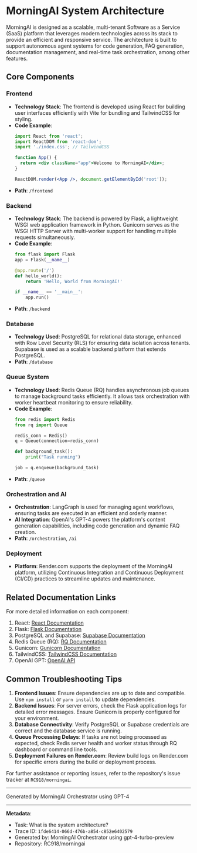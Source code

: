 # MorningAI System Architecture

MorningAI is designed as a scalable, multi-tenant Software as a Service (SaaS) platform that leverages modern technologies across its stack to provide an efficient and responsive service. The architecture is built to support autonomous agent systems for code generation, FAQ generation, documentation management, and real-time task orchestration, among other features.

## Core Components

### Frontend

- **Technology Stack**: The frontend is developed using React for building user interfaces efficiently with Vite for bundling and TailwindCSS for styling.
- **Code Example**:
  ```jsx
  import React from 'react';
  import ReactDOM from 'react-dom';
  import './index.css'; // TailwindCSS
  
  function App() {
    return <div className="app">Welcome to MorningAI</div>;
  }
  
  ReactDOM.render(<App />, document.getElementById('root'));
  ```
- **Path**: `/frontend`

### Backend

- **Technology Stack**: The backend is powered by Flask, a lightweight WSGI web application framework in Python. Gunicorn serves as the WSGI HTTP Server with multi-worker support for handling multiple requests simultaneously.
- **Code Example**:
  ```python
  from flask import Flask
  app = Flask(__name__)
  
  @app.route('/')
  def hello_world():
      return 'Hello, World from MorningAI!'
  
  if __name__ == '__main__':
      app.run()
  ```
- **Path**: `/backend`

### Database

- **Technology Used**: PostgreSQL for relational data storage, enhanced with Row Level Security (RLS) for ensuring data isolation across tenants. Supabase is used as a scalable backend platform that extends PostgreSQL.
- **Path**: `/database`

### Queue System

- **Technology Used**: Redis Queue (RQ) handles asynchronous job queues to manage background tasks efficiently. It allows task orchestration with worker heartbeat monitoring to ensure reliability.
- **Code Example**:
  ```python
  from redis import Redis
  from rq import Queue
  
  redis_conn = Redis()
  q = Queue(connection=redis_conn)
  
  def background_task():
      print("Task running")
  
  job = q.enqueue(background_task)
  ```
- **Path**: `/queue`

### Orchestration and AI

- **Orchestration**: LangGraph is used for managing agent workflows, ensuring tasks are executed in an efficient and orderly manner.
- **AI Integration**: OpenAI's GPT-4 powers the platform's content generation capabilities, including code generation and dynamic FAQ creation.
- **Path**: `/orchestration`, `/ai`

### Deployment

- **Platform**: Render.com supports the deployment of the MorningAI platform, utilizing Continuous Integration and Continuous Deployment (CI/CD) practices to streamline updates and maintenance.

## Related Documentation Links

For more detailed information on each component:

1. React: [React Documentation](https://reactjs.org/docs/getting-started.html)
2. Flask: [Flask Documentation](https://flask.palletsprojects.com/en/2.0.x/)
3. PostgreSQL and Supabase: [Supabase Documentation](https://supabase.io/docs)
4. Redis Queue (RQ): [RQ Documentation](http://python-rq.org/docs/)
5. Gunicorn: [Gunicorn Documentation](https://gunicorn.org/#docs)
6. TailwindCSS: [TailwindCSS Documentation](https://tailwindcss.com/docs)
7. OpenAI GPT: [OpenAI API](https://beta.openai.com/docs/)

## Common Troubleshooting Tips

1. **Frontend Issues**: Ensure dependencies are up to date and compatible. Use `npm install` or `yarn install` to update dependencies.
2. **Backend Issues**: For server errors, check the Flask application logs for detailed error messages. Ensure Gunicorn is properly configured for your environment.
3. **Database Connectivity**: Verify PostgreSQL or Supabase credentials are correct and the database service is running.
4. **Queue Processing Delays**: If tasks are not being processed as expected, check Redis server health and worker status through RQ dashboard or command line tools.
5. **Deployment Failures on Render.com**: Review build logs on Render.com for specific errors during the build or deployment process.

For further assistance or reporting issues, refer to the repository's issue tracker at `RC918/morningai`.

---
Generated by MorningAI Orchestrator using GPT-4

---

**Metadata**:
- Task: What is the system architecture?
- Trace ID: `1fde6414-066d-476b-a854-c852e6402579`
- Generated by: MorningAI Orchestrator using gpt-4-turbo-preview
- Repository: RC918/morningai
